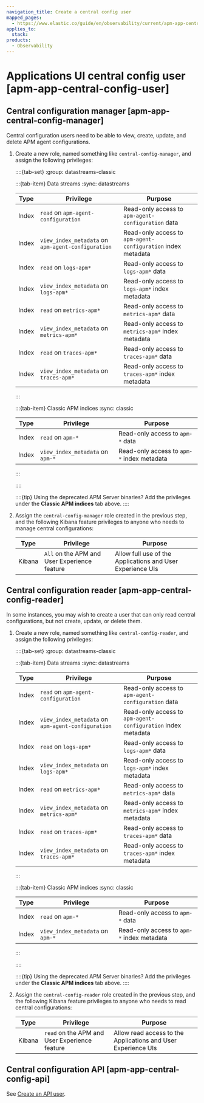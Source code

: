 ```yaml
---
navigation_title: Create a central config user
mapped_pages:
  - https://www.elastic.co/guide/en/observability/current/apm-app-central-config-user.html
applies_to:
  stack:
products:
  - Observability
---
```


# Applications UI central config user [apm-app-central-config-user]

## Central configuration manager [apm-app-central-config-manager]

Central configuration users need to be able to view, create, update, and delete APM agent configurations.

1. Create a new role, named something like `central-config-manager`, and assign the following privileges:

    ::::{tab-set}
    :group: datastreams-classic

    :::{tab-item} Data streams
    :sync: datastreams

    | Type | Privilege | Purpose |
    | --- | --- | --- |
    | Index | `read` on `apm-agent-configuration` | Read-only access to `apm-agent-configuration` data |
    | Index | `view_index_metadata` on `apm-agent-configuration` | Read-only access to `apm-agent-configuration` index metadata |
    | Index | `read` on `logs-apm*` | Read-only access to `logs-apm*` data |
    | Index | `view_index_metadata` on `logs-apm*` | Read-only access to `logs-apm*` index metadata |
    | Index | `read` on `metrics-apm*` | Read-only access to `metrics-apm*` data |
    | Index | `view_index_metadata` on `metrics-apm*` | Read-only access to `metrics-apm*` index metadata |
    | Index | `read` on `traces-apm*` | Read-only access to `traces-apm*` data |
    | Index | `view_index_metadata` on `traces-apm*` | Read-only access to `traces-apm*` index metadata |

    :::

    :::{tab-item} Classic APM indices
    :sync: classic

    | Type | Privilege | Purpose |
    | --- | --- | --- |
    | Index | `read` on `apm-*` | Read-only access to `apm-*` data |
    | Index | `view_index_metadata` on `apm-*` | Read-only access to `apm-*` index metadata |

    :::

    ::::

    ::::{tip}
    Using the deprecated APM Server binaries? Add the privileges under the **Classic APM indices** tab above.
    ::::

2. Assign the `central-config-manager` role created in the previous step, and the following Kibana feature privileges to anyone who needs to manage central configurations:

    | Type | Privilege | Purpose |
    | --- | --- | --- |
    | Kibana | `All` on the APM and User Experience feature | Allow full use of the Applications and User Experience UIs |

## Central configuration reader [apm-app-central-config-reader]

In some instances, you may wish to create a user that can only read central configurations, but not create, update, or delete them.

1. Create a new role, named something like `central-config-reader`, and assign the following privileges:

    ::::{tab-set}
    :group: datastreams-classic

    :::{tab-item} Data streams
    :sync: datastreams

    | Type | Privilege | Purpose |
    | --- | --- | --- |
    | Index | `read` on `apm-agent-configuration` | Read-only access to `apm-agent-configuration` data |
    | Index | `view_index_metadata` on `apm-agent-configuration` | Read-only access to `apm-agent-configuration` index metadata |
    | Index | `read` on `logs-apm*` | Read-only access to `logs-apm*` data |
    | Index | `view_index_metadata` on `logs-apm*` | Read-only access to `logs-apm*` index metadata |
    | Index | `read` on `metrics-apm*` | Read-only access to `metrics-apm*` data |
    | Index | `view_index_metadata` on `metrics-apm*` | Read-only access to `metrics-apm*` index metadata |
    | Index | `read` on `traces-apm*` | Read-only access to `traces-apm*` data |
    | Index | `view_index_metadata` on `traces-apm*` | Read-only access to `traces-apm*` index metadata |

    :::

    :::{tab-item} Classic APM indices
    :sync: classic

    | Type | Privilege | Purpose |
    | --- | --- | --- |
    | Index | `read` on `apm-*` | Read-only access to `apm-*` data |
    | Index | `view_index_metadata` on `apm-*` | Read-only access to `apm-*` index metadata |

    :::

    ::::

    ::::{tip}
    Using the deprecated APM Server binaries? Add the privileges under the **Classic APM indices** tab above.
    ::::

2. Assign the `central-config-reader` role created in the previous step, and the following Kibana feature privileges to anyone who needs to read central configurations:

    | Type | Privilege | Purpose |
    | --- | --- | --- |
    | Kibana | `read` on the APM and User Experience feature | Allow read access to the Applications and User Experience UIs |

## Central configuration API [apm-app-central-config-api]

See [Create an API user](/solutions/observability/apm/ui-user-api.md).
